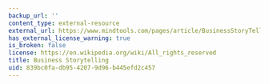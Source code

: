 ```yaml
---
backup_url: ''
content_type: external-resource
external_url: https://www.mindtools.com/pages/article/BusinessStoryTelling.htm
has_external_license_warning: true
is_broken: false
license: https://en.wikipedia.org/wiki/All_rights_reserved
title: Business Storytelling
uid: 839bc0fa-db95-4207-9d96-b445efd2c457
---
```

